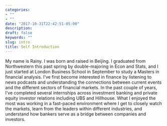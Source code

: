 ```yaml
---
categories:
- ""
- ""
date: "2017-10-31T22:42:51-05:00"
description:
draft: false
keywords: ""
slug: intro
title: Self Introduction
---
```


My name is Rainy. I was born and raised in Beijing. I graduated from Northwestern this past spring by double-majoring in Econ and Stats, and I just started at London Business School in September to study a Masters in financial analysis. I’ve first become interested in finance by listening to news podcasts and understanding the connections between current events and the different sectors of financial markets. In the past couple of years, I’ve completed several internships across investment banking and private equity investor relations including UBS and Hillhouse. What I enjoyed the most was working in a fast-paced environment where I get to closely watch the markets, learn from the leaders within different industries, and understand how bankers serve as a bridge between companies and investors.
